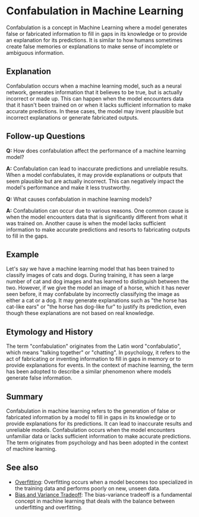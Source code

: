 # Confabulation in Machine Learning

Confabulation is a concept in Machine Learning where a model generates
false or fabricated information to fill in gaps in its knowledge or to
provide an explanation for its predictions. It is similar to how humans
sometimes create false memories or explanations to make sense of
incomplete or ambiguous information.

## Explanation

Confabulation occurs when a machine learning model, such as a neural
network, generates information that it believes to be true, but is
actually incorrect or made up. This can happen when the model encounters
data that it hasn't been trained on or when it lacks sufficient
information to make accurate predictions. In these cases, the model may
invent plausible but incorrect explanations or generate fabricated
outputs.

## Follow-up Questions

**Q:** How does confabulation affect the performance of a machine learning
model?

**A:** Confabulation can lead to inaccurate predictions and unreliable
results. When a model confabulates, it may provide explanations or
outputs that seem plausible but are actually incorrect. This can
negatively impact the model's performance and make it less trustworthy.

**Q:** What causes confabulation in machine learning models?

**A:** Confabulation can occur due to various reasons. One common cause is
when the model encounters data that is significantly different from what
it was trained on. Another cause is when the model lacks sufficient
information to make accurate predictions and resorts to fabricating
outputs to fill in the gaps.

## Example

Let's say we have a machine learning model that has been trained to
classify images of cats and dogs. During training, it has seen a large
number of cat and dog images and has learned to distinguish between the
two. However, if we give the model an image of a horse, which it has
never seen before, it may confabulate by incorrectly classifying the
image as either a cat or a dog. It may generate explanations such as
"the horse has cat-like ears" or "the horse has dog-like fur" to justify
its prediction, even though these explanations are not based on real
knowledge.

## Etymology and History

The term "confabulation" originates from the Latin word "confabulatio",
which means "talking together" or "chatting". In psychology, it refers to
the act of fabricating or inventing information to fill in gaps in
memory or to provide explanations for events. In the context of machine
learning, the term has been adopted to describe a similar phenomenon
where models generate false information.

## Summary

Confabulation in machine learning refers to the generation of false or
fabricated information by a model to fill in gaps in its knowledge or to
provide explanations for its predictions. It can lead to inaccurate
results and unreliable models. Confabulation occurs when the model
encounters unfamiliar data or lacks sufficient information to make
accurate predictions. The term originates from psychology and has been
adopted in the context of machine learning.

## See also

- [Overfitting](?concept=overfitting&specialist_role=ML+Engineer&target_audience=Manager+without+much+technical+background):
  Overfitting occurs when a model becomes too specialized in the training
  data and performs poorly on new, unseen data.
- [Bias and Variance Tradeoff](?concept=bias+and+variance+tradeoff&specialist_role=ML+Engineer&target_audience=Manager+without+much+technical+background):
  The bias-variance tradeoff is a fundamental concept in machine learning
  that deals with the balance between underfitting and overfitting.